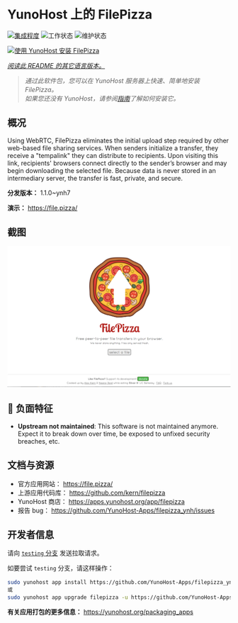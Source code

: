 <!--
注意：此 README 由 <https://github.com/YunoHost/apps/tree/master/tools/readme_generator> 自动生成
请勿手动编辑。
-->

# YunoHost 上的 FilePizza

[![集成程度](https://dash.yunohost.org/integration/filepizza.svg)](https://dash.yunohost.org/appci/app/filepizza) ![工作状态](https://ci-apps.yunohost.org/ci/badges/filepizza.status.svg) ![维护状态](https://ci-apps.yunohost.org/ci/badges/filepizza.maintain.svg)

[![使用 YunoHost 安装 FilePizza](https://install-app.yunohost.org/install-with-yunohost.svg)](https://install-app.yunohost.org/?app=filepizza)

*[阅读此 README 的其它语言版本。](./ALL_README.md)*

> *通过此软件包，您可以在 YunoHost 服务器上快速、简单地安装 FilePizza。*  
> *如果您还没有 YunoHost，请参阅[指南](https://yunohost.org/install)了解如何安装它。*

## 概况

Using WebRTC, FilePizza eliminates the initial upload step required by other web-based file sharing services. When senders initialize a transfer, they receive a "tempalink" they can distribute to recipients. Upon visiting this link, recipients' browsers connect directly to the sender’s browser and may begin downloading the selected file. Because data is never stored in an intermediary server, the transfer is fast, private, and secure.

**分发版本：** 1.1.0~ynh7

**演示：** <https://file.pizza/>

## 截图

![FilePizza 的截图](./doc/screenshots/screenshot.png)

## :red_circle: 负面特征

- **Upstream not maintained**: This software is not maintained anymore. Expect it to break down over time, be exposed to unfixed security breaches, etc.

## 文档与资源

- 官方应用网站： <https://file.pizza/>
- 上游应用代码库： <https://github.com/kern/filepizza>
- YunoHost 商店： <https://apps.yunohost.org/app/filepizza>
- 报告 bug： <https://github.com/YunoHost-Apps/filepizza_ynh/issues>

## 开发者信息

请向 [`testing` 分支](https://github.com/YunoHost-Apps/filepizza_ynh/tree/testing) 发送拉取请求。

如要尝试 `testing` 分支，请这样操作：

```bash
sudo yunohost app install https://github.com/YunoHost-Apps/filepizza_ynh/tree/testing --debug
或
sudo yunohost app upgrade filepizza -u https://github.com/YunoHost-Apps/filepizza_ynh/tree/testing --debug
```

**有关应用打包的更多信息：** <https://yunohost.org/packaging_apps>
